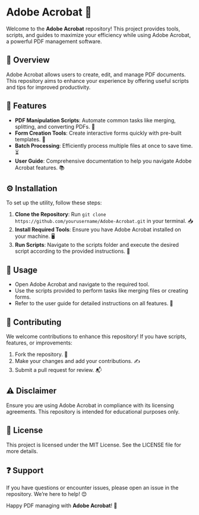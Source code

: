 # Adobe Acrobat 🌟

Welcome to the **Adobe Acrobat** repository! This project provides tools, scripts, and guides to maximize your efficiency while using Adobe Acrobat, a powerful PDF management software.

## 📌 Overview  
Adobe Acrobat allows users to create, edit, and manage PDF documents. This repository aims to enhance your experience by offering useful scripts and tips for improved productivity.

## 🌟 Features  
- **PDF Manipulation Scripts**: Automate common tasks like merging, splitting, and converting PDFs. 📄  
- **Form Creation Tools**: Create interactive forms quickly with pre-built templates. 📝  
- **Batch Processing**: Efficiently process multiple files at once to save time. ⏳  
- **User Guide**: Comprehensive documentation to help you navigate Adobe Acrobat features. 📚

## ⚙️ Installation  
To set up the utility, follow these steps:

1. **Clone the Repository**: Run `git clone https://github.com/yourusername/Adobe-Acrobat.git` in your terminal. 📥  
2. **Install Required Tools**: Ensure you have Adobe Acrobat installed on your machine. 🖥️  
3. **Run Scripts**: Navigate to the scripts folder and execute the desired script according to the provided instructions. 🚀  

## 📖 Usage  
- Open Adobe Acrobat and navigate to the required tool.
- Use the scripts provided to perform tasks like merging files or creating forms.
- Refer to the user guide for detailed instructions on all features. 📖

## 🤝 Contributing  
We welcome contributions to enhance this repository! If you have scripts, features, or improvements:

1. Fork the repository. 🍴  
2. Make your changes and add your contributions. ✍️  
3. Submit a pull request for review. 📬

## ⚠️ Disclaimer  
Ensure you are using Adobe Acrobat in compliance with its licensing agreements. This repository is intended for educational purposes only.

## 📜 License  
This project is licensed under the MIT License. See the LICENSE file for more details.

## ❓ Support  
If you have questions or encounter issues, please open an issue in the repository. We’re here to help! 😊

Happy PDF managing with **Adobe Acrobat**! 🌟